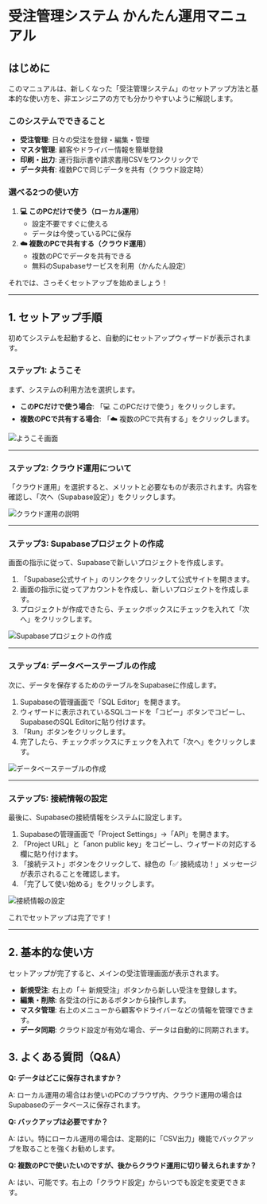

# 受注管理システム かんたん運用マニュアル

## はじめに

このマニュアルは、新しくなった「受注管理システム」のセットアップ方法と基本的な使い方を、非エンジニアの方でも分かりやすいように解説します。

### このシステムでできること

- **受注管理**: 日々の受注を登録・編集・管理
- **マスタ管理**: 顧客やドライバー情報を簡単登録
- **印刷・出力**: 運行指示書や請求書用CSVをワンクリックで
- **データ共有**: 複数PCで同じデータを共有（クラウド設定時）

### 選べる2つの使い方

1.  **💻 このPCだけで使う（ローカル運用）**
    - 設定不要ですぐに使える
    - データは今使っているPCに保存
2.  **☁️ 複数のPCで共有する（クラウド運用）**
    - 複数のPCでデータを共有できる
    - 無料のSupabaseサービスを利用（かんたん設定）

それでは、さっそくセットアップを始めましょう！

---




## 1. セットアップ手順

初めてシステムを起動すると、自動的にセットアップウィザードが表示されます。

### ステップ1: ようこそ

まず、システムの利用方法を選択します。

- **このPCだけで使う場合**: 「💻 このPCだけで使う」をクリックします。
- **複数のPCで共有する場合**: 「☁️ 複数のPCで共有する」をクリックします。

![ようこそ画面](manual_images/01-welcome.webp)

---



### ステップ2: クラウド運用について

「クラウド運用」を選択すると、メリットと必要なものが表示されます。内容を確認し、「次へ（Supabase設定）」をクリックします。

![クラウド運用の説明](manual_images/02-cloud-info.webp)

---



### ステップ3: Supabaseプロジェクトの作成

画面の指示に従って、Supabaseで新しいプロジェクトを作成します。

1.  「Supabase公式サイト」のリンクをクリックして公式サイトを開きます。
2.  画面の指示に従ってアカウントを作成し、新しいプロジェクトを作成します。
3.  プロジェクトが作成できたら、チェックボックスにチェックを入れて「次へ」をクリックします。

![Supabaseプロジェクトの作成](manual_images/03-supabase-project.webp)

---



### ステップ4: データベーステーブルの作成

次に、データを保存するためのテーブルをSupabaseに作成します。

1.  Supabaseの管理画面で「SQL Editor」を開きます。
2.  ウィザードに表示されているSQLコードを「コピー」ボタンでコピーし、SupabaseのSQL Editorに貼り付けます。
3.  「Run」ボタンをクリックします。
4.  完了したら、チェックボックスにチェックを入れて「次へ」をクリックします。

![データベーステーブルの作成](manual_images/04-create-table.webp)

---




### ステップ5: 接続情報の設定

最後に、Supabaseの接続情報をシステムに設定します。

1.  Supabaseの管理画面で「Project Settings」→「API」を開きます。
2.  「Project URL」と「anon public key」をコピーし、ウィザードの対応する欄に貼り付けます。
3.  「接続テスト」ボタンをクリックして、緑色の「✅ 接続成功！」メッセージが表示されることを確認します。
4.  「完了して使い始める」をクリックします。

![接続情報の設定](manual_images/05-connection-info.webp)

これでセットアップは完了です！

---

## 2. 基本的な使い方

セットアップが完了すると、メインの受注管理画面が表示されます。

- **新規受注**: 右上の「＋ 新規受注」ボタンから新しい受注を登録します。
- **編集・削除**: 各受注の行にあるボタンから操作します。
- **マスタ管理**: 右上のメニューから顧客やドライバーなどの情報を管理できます。
- **データ同期**: クラウド設定が有効な場合、データは自動的に同期されます。

## 3. よくある質問（Q&A）

**Q: データはどこに保存されますか？**

A: ローカル運用の場合はお使いのPCのブラウザ内、クラウド運用の場合はSupabaseのデータベースに保存されます。

**Q: バックアップは必要ですか？**

A: はい。特にローカル運用の場合は、定期的に「CSV出力」機能でバックアップを取ることを強くお勧めします。

**Q: 複数のPCで使いたいのですが、後からクラウド運用に切り替えられますか？**

A: はい、可能です。右上の「クラウド設定」からいつでも設定を変更できます。

